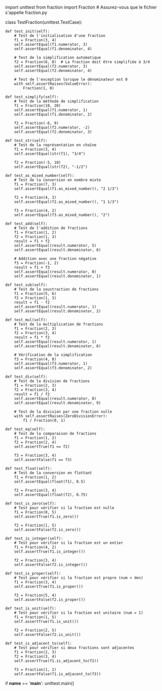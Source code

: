import unittest
from fraction import Fraction  # Assurez-vous que le fichier s'appelle fraction.py

class TestFraction(unittest.TestCase):

    def test_init(self):
        # Test de l'initialisation d'une fraction
        f1 = Fraction(3, 4)
        self.assertEqual(f1.numerator, 3)
        self.assertEqual(f1.denominator, 4)
        
        # Test de la simplification automatique
        f2 = Fraction(6, 8)  # La fraction doit être simplifiée à 3/4
        self.assertEqual(f2.numerator, 3)
        self.assertEqual(f2.denominator, 4)

        # Test de l'exception lorsque le dénominateur est 0
        with self.assertRaises(ValueError):
            Fraction(1, 0)

    def test_simplify(self):
        # Test de la méthode de simplification
        f1 = Fraction(10, 20)
        self.assertEqual(f1.numerator, 1)
        self.assertEqual(f1.denominator, 2)

        f2 = Fraction(-6, 9)
        self.assertEqual(f2.numerator, -2)
        self.assertEqual(f2.denominator, 3)

    def test_str(self):
        # Test de la représentation en chaîne
        f1 = Fraction(3, 4)
        self.assertEqual(str(f1), "3/4")
        
        f2 = Fraction(-5, 10)
        self.assertEqual(str(f2), "-1/2")

    def test_as_mixed_number(self):
        # Test de la conversion en nombre mixte
        f1 = Fraction(7, 3)
        self.assertEqual(f1.as_mixed_number(), "2 1/3")
        
        f2 = Fraction(4, 3)
        self.assertEqual(f2.as_mixed_number(), "1 1/3")
        
        f3 = Fraction(4, 2)
        self.assertEqual(f3.as_mixed_number(), "2")

    def test_add(self):
        # Test de l'addition de fractions
        f1 = Fraction(1, 2)
        f2 = Fraction(1, 3)
        result = f1 + f2
        self.assertEqual(result.numerator, 5)
        self.assertEqual(result.denominator, 6)

        # Addition avec une fraction négative
        f3 = Fraction(-1, 2)
        result = f1 + f3
        self.assertEqual(result.numerator, 0)
        self.assertEqual(result.denominator, 1)

    def test_sub(self):
        # Test de la soustraction de fractions
        f1 = Fraction(5, 6)
        f2 = Fraction(1, 3)
        result = f1 - f2
        self.assertEqual(result.numerator, 1)
        self.assertEqual(result.denominator, 2)

    def test_mul(self):
        # Test de la multiplication de fractions
        f1 = Fraction(2, 3)
        f2 = Fraction(3, 4)
        result = f1 * f2
        self.assertEqual(result.numerator, 1)
        self.assertEqual(result.denominator, 6)
        
        # Vérification de la simplification
        f3 = Fraction(4, 8)
        self.assertEqual(f3.numerator, 1)
        self.assertEqual(f3.denominator, 2)

    def test_div(self):
        # Test de la division de fractions
        f1 = Fraction(2, 3)
        f2 = Fraction(3, 4)
        result = f1 / f2
        self.assertEqual(result.numerator, 8)
        self.assertEqual(result.denominator, 9)

        # Test de la division par une fraction nulle
        with self.assertRaises(ZeroDivisionError):
            f1 / Fraction(0, 1)

    def test_eq(self):
        # Test de la comparaison de fractions
        f1 = Fraction(1, 2)
        f2 = Fraction(2, 4)
        self.assertTrue(f1 == f2)

        f3 = Fraction(3, 4)
        self.assertFalse(f1 == f3)

    def test_float(self):
        # Test de la conversion en flottant
        f1 = Fraction(1, 2)
        self.assertEqual(float(f1), 0.5)

        f2 = Fraction(3, 4)
        self.assertEqual(float(f2), 0.75)

    def test_is_zero(self):
        # Test pour vérifier si la fraction est nulle
        f1 = Fraction(0, 5)
        self.assertTrue(f1.is_zero())

        f2 = Fraction(1, 5)
        self.assertFalse(f2.is_zero())

    def test_is_integer(self):
        # Test pour vérifier si la fraction est un entier
        f1 = Fraction(4, 2)
        self.assertTrue(f1.is_integer())

        f2 = Fraction(3, 4)
        self.assertFalse(f2.is_integer())

    def test_is_proper(self):
        # Test pour vérifier si la fraction est propre (num < den)
        f1 = Fraction(3, 4)
        self.assertTrue(f1.is_proper())

        f2 = Fraction(5, 4)
        self.assertFalse(f2.is_proper())

    def test_is_unit(self):
        # Test pour vérifier si la fraction est unitaire (num = 1)
        f1 = Fraction(1, 5)
        self.assertTrue(f1.is_unit())

        f2 = Fraction(2, 5)
        self.assertFalse(f2.is_unit())

    def test_is_adjacent_to(self):
        # Test pour vérifier si deux fractions sont adjacentes
        f1 = Fraction(2, 3)
        f2 = Fraction(3, 4)
        self.assertTrue(f1.is_adjacent_to(f2))

        f3 = Fraction(1, 2)
        self.assertFalse(f1.is_adjacent_to(f3))


if __name__ == '__main__':
    unittest.main()
